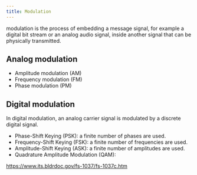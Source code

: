 ```yaml
---
title: Modulation
---
```

modulation is the process of embedding a message signal, for example a digital bit stream or an analog audio signal, inside another signal that can be physically transmitted.


## Analog modulation

* Amplitude modulation (AM)
* Frequency modulation (FM)
* Phase modulation (PM)


## Digital modulation

In digital modulation, an analog carrier signal is modulated by a discrete digital signal.

* Phase-Shift Keying (PSK): a finite number of phases are used.
* Frequency-Shift Keying (FSK): a finite number of frequencies are used.
* Amplitude-Shift Keying (ASK): a finite number of amplitudes are used.
* Quadrature Amplitude Modulation (QAM): 



https://www.its.bldrdoc.gov/fs-1037/fs-1037c.htm
